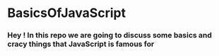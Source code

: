 # BasicsOfJavaScript

<h3>
Hey ! In this repo we are going to discuss some basics and cracy things that JavaScript is famous for</h3>
